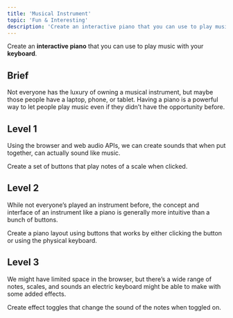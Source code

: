 ```yaml
---
title: 'Musical Instrument'
topic: 'Fun & Interesting'
description: 'Create an interactive piano that you can use to play music with your keyboard.'
---
```

Create an <strong className="color-blue">interactive piano</strong> that you can use to play music with your <strong className="color-purple">keyboard</strong>.

## Brief

Not everyone has the luxury of owning a musical instrument, but maybe those people have a laptop, phone, or tablet. Having a piano is a powerful way to let people play music even if they didn’t have the opportunity before.

## Level 1

Using the browser and web audio APIs, we can create sounds that when put together, can actually sound like music.

Create a set of buttons that play notes of a scale when clicked.

## Level 2

While not everyone’s played an instrument before, the concept and interface of an instrument like a piano is generally more intuitive than a bunch of buttons.

Create a piano layout using buttons that works by either clicking the button or using the physical keyboard.

## Level 3

We might have limited space in the browser, but there’s a wide range of notes, scales, and sounds an electric keyboard might be able to make with some added effects.

Create effect toggles that change the sound of the notes when toggled on.


